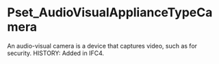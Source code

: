 # Pset_AudioVisualApplianceTypeCamera

An audio-visual camera is a device that captures video, such as for security.  HISTORY: Added in IFC4.
